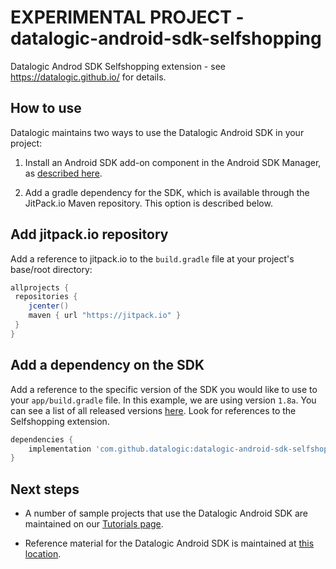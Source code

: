 # EXPERIMENTAL PROJECT - datalogic-android-sdk-selfshopping

Datalogic Androd SDK Selfshopping extension - see https://datalogic.github.io/ for details.  

## How to use

Datalogic maintains two ways to use the Datalogic Android SDK in your project:

1. Install an Android SDK add-on component in the Android SDK Manager, as [described here](http://datalogic.github.io/quick-start/android-studio.html).

2. Add a gradle dependency for the SDK, which is available through the JitPack.io Maven repository.  This option is described below.

## Add jitpack.io repository

Add a reference to jitpack.io to the `build.gradle` file at your project's base/root directory:

```gradle
allprojects {
 repositories {
    jcenter()
    maven { url "https://jitpack.io" }
 }
}
```

## Add a dependency on the SDK

Add a reference to the specific version of the SDK you would like to use to your `app/build.gradle` file. In this example, we are using version `1.8a`. You can see a list of all released versions [here](https://github.com/datalogic/datalogic-android-sdk/releases). Look for references to the Selfshopping extension.

```gradle
dependencies {
    implementation 'com.github.datalogic:datalogic-android-sdk-selfshopping:1.8a'
}
```

## Next steps

- A number of sample projects that use the Datalogic Android SDK are maintained on our [Tutorials page](http://datalogic.github.io/tutorials/).

- Reference material for the Datalogic Android SDK is maintained at [this location](https://datalogic.github.io/android-sdk-docs/reference/packages.html).
